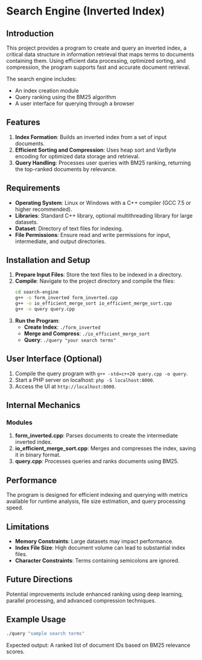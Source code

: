 
# Search Engine (Inverted Index)

## Introduction

This project provides a program to create and query an inverted index, a critical data structure in information retrieval that maps terms to documents containing them. Using efficient data processing, optimized sorting, and compression, the program supports fast and accurate document retrieval.

The search engine includes:
- An index creation module
- Query ranking using the BM25 algorithm
- A user interface for querying through a browser

## Features

1. **Index Formation**: Builds an inverted index from a set of input documents.
2. **Efficient Sorting and Compression**: Uses heap sort and VarByte encoding for optimized data storage and retrieval.
3. **Query Handling**: Processes user queries with BM25 ranking, returning the top-ranked documents by relevance.

## Requirements

- **Operating System**: Linux or Windows with a C++ compiler (GCC 7.5 or higher recommended).
- **Libraries**: Standard C++ library, optional multithreading library for large datasets.
- **Dataset**: Directory of text files for indexing.
- **File Permissions**: Ensure read and write permissions for input, intermediate, and output directories.

## Installation and Setup

1. **Prepare Input Files**: Store the text files to be indexed in a directory.
2. **Compile**: Navigate to the project directory and compile the files:
   ```bash
   cd search-engine
   g++ -o form_inverted form_inverted.cpp
   g++ -o io_efficient_merge_sort io_efficient_merge_sort.cpp
   g++ -o query query.cpp
   ```
3. **Run the Program**:
   - **Create Index**: `./form_inverted`
   - **Merge and Compress**: `./io_efficient_merge_sort`
   - **Query**: `./query "your search terms"`

## User Interface (Optional)

1. Compile the query program with `g++ -std=c++20 query.cpp -o query`.
2. Start a PHP server on localhost: `php -S localhost:8000`.
3. Access the UI at `http://localhost:8000`.

## Internal Mechanics

### Modules

1. **form_inverted.cpp**: Parses documents to create the intermediate inverted index.
2. **io_efficient_merge_sort.cpp**: Merges and compresses the index, saving it in binary format.
3. **query.cpp**: Processes queries and ranks documents using BM25.

## Performance

The program is designed for efficient indexing and querying with metrics available for runtime analysis, file size estimation, and query processing speed.

## Limitations

- **Memory Constraints**: Large datasets may impact performance.
- **Index File Size**: High document volume can lead to substantial index files.
- **Character Constraints**: Terms containing semicolons are ignored.

## Future Directions

Potential improvements include enhanced ranking using deep learning, parallel processing, and advanced compression techniques.

## Example Usage

```bash
./query "sample search terms"
```

Expected output: A ranked list of document IDs based on BM25 relevance scores.
